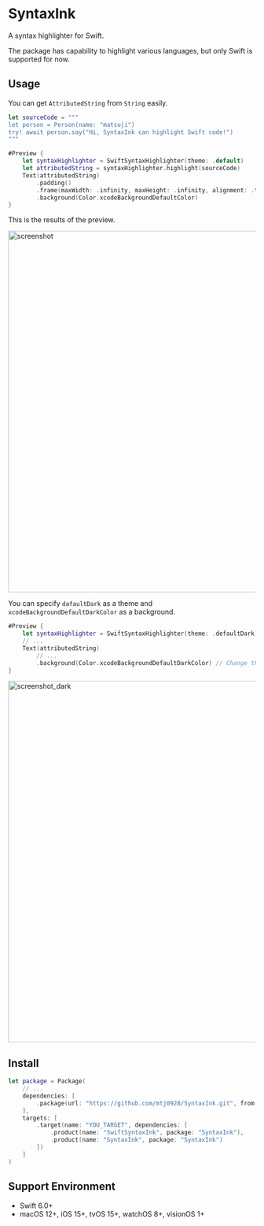 # SyntaxInk

A syntax highlighter for Swift.

The package has capability to highlight various languages, but only Swift is supported for now.

## Usage
You can get `AttributedString` from `String` easily.
```swift
let sourceCode = """
let person = Person(name: "matsuji")
try! await person.say("Hi, SyntaxInk can highlight Swift code!")
"""

#Preview {
    let syntaxHighlighter = SwiftSyntaxHighlighter(theme: .default)
    let attributedString = syntaxHighlighter.highlight(sourceCode)
    Text(attributedString)
        .padding()
        .frame(maxWidth: .infinity, maxHeight: .infinity, alignment: .topLeading)
        .background(Color.xcodeBackgroundDefaultColor)
}
```

This is the results of the preview.

<img width="734" alt="screenshot" src="https://github.com/user-attachments/assets/d51f8e9c-acff-4e44-887e-dcf997beeae8" />

You can specify `dafaultDark` as a theme and `xcodeBackgroundDefaultDarkColor` as a background.
```swift
#Preview {
    let syntaxHighlighter = SwiftSyntaxHighlighter(theme: .defaultDark) // Change the theme
    // ...
    Text(attributedString)
        // ...
        .background(Color.xcodeBackgroundDefaultDarkColor) // Change the background
}
```

<img width="734" alt="screenshot_dark" src="https://github.com/user-attachments/assets/a1c015bd-fc1f-49e9-899d-d2bcf27c5dc9" />


## Install
```swift
let package = Package(
    // ...
    dependencies: [
        .package(url: "https://github.com/mtj0928/SyntaxInk.git", from: "0.0.1"),
    ],
    targets: [
        .target(name: "YOU_TARGET", dependencies: [
            .product(name: "SwiftSyntaxInk", package: "SyntaxInk"),
            .product(name: "SyntaxInk", package: "SyntaxInk")
        ])
    ]
)
```

## Support Environment
- Swift 6.0+
- macOS 12+, iOS 15+, tvOS 15+, watchOS 8+, visionOS 1+
